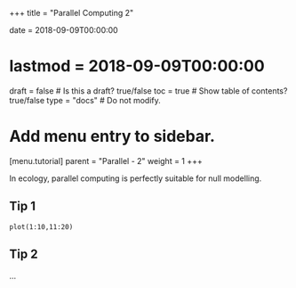 +++
title = "Parallel Computing 2"

date = 2018-09-09T00:00:00
# lastmod = 2018-09-09T00:00:00

draft = false  # Is this a draft? true/false
toc = true  # Show table of contents? true/false
type = "docs"  # Do not modify.

# Add menu entry to sidebar.
[menu.tutorial]
  parent = "Parallel - 2"
  weight = 1
+++

In ecology, parallel computing is perfectly suitable for null modelling.

## Tip 1

```{r}
plot(1:10,11:20)

```


## Tip 2

...
